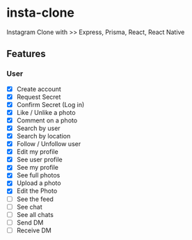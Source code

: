 # insta-clone

Instagram Clone with >> Express, Prisma, React, React Native

## Features

### User

- [x] Create account
- [x] Request Secret
- [x] Confirm Secret (Log in)
- [x] Like / Unlike a photo
- [x] Comment on a photo
- [x] Search by user
- [x] Search by location
- [x] Follow / Unfollow user
- [x] Edit my profile
- [x] See user profile
- [x] See my profile
- [x] See full photos
- [x] Upload a photo
- [x] Edit the Photo
- [ ] See the feed
- [ ] See chat
- [ ] See all chats
- [ ] Send DM
- [ ] Receive DM
